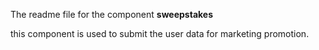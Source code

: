 The readme file for the component **sweepstakes**

this component is used to submit the user data for marketing promotion.